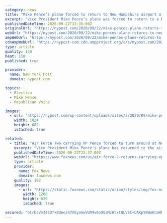 ```yaml
---
category: news
title: "Mike Pence’s plane forced to return to New Hampshire airport after striking bird"
excerpt: "Vice President Mike Pence’s plane was forced to return to a New Hampshire airport on Tuesday night soon after takeoff because it struck a bird, the White House said. Pence was on his way back to"
publishedDateTime: 2020-09-22T13:35:00Z
originalUrl: "https://nypost.com/2020/09/22/mike-pences-plane-returns-to-new-hampshire-airport-after-striking-bird/"
webUrl: "https://nypost.com/2020/09/22/mike-pences-plane-returns-to-new-hampshire-airport-after-striking-bird/"
ampWebUrl: "https://nypost.com/2020/09/22/mike-pences-plane-returns-to-new-hampshire-airport-after-striking-bird/amp/"
cdnAmpWebUrl: "https://nypost-com.cdn.ampproject.org/c/s/nypost.com/2020/09/22/mike-pences-plane-returns-to-new-hampshire-airport-after-striking-bird/amp/"
type: article
quality: 130
heat: 150
published: true

provider:
  name: New York Post
  domain: nypost.com

topics:
  - Election
  - Mike Pence
  - Republican Voice

images:
  - url: "https://nypost.com/wp-content/uploads/sites/2/2020/09/mike-pence-plane-hits-bird.jpg?quality=90&strip=all&w=1024"
    width: 1024
    height: 682
    isCached: true

related:
  - title: "Air Force Two carrying VP Pence forced to turn around at New Hampshire airport over engine issue"
    excerpt: "Vice President Mike Pence's plane has returned to the airport in Manchester. Details are still forthcoming but sources reportedly told WMUR the incident could have been caused by a possible bird attack. Sam Dorman is a reporter with Fox News. Follow him on ..."
    publishedDateTime: 2020-09-22T23:37:00Z
    webUrl: "https://www.foxnews.com/us/air-force-2-returns-carrying-vp-mike-pence-returns-to-airport-in-manchester"
    type: article
    provider:
      name: Fox News
      domain: foxnews.com
    quality: 102
    images:
      - url: "https://static.foxnews.com/static/orion/styles/img/fox-news/og/og-fox-news.png"
        width: 1200
        height: 630
        isCached: true

secured: "GtrbsVv3423T+BUnez47XEyoGwVU99v0o9SzMzHtxt8LV5C+UAKpY0Wo6CmHhyku25jSj8QCz1SJNTQ4zdfqVd97n+GSjJHvKFFVXvr3Jqh3NpiWMcxWCHIH2DGpX2FZn6zHtt9hMsPJFtQ2r6Wr5Ltx1m0GkGjjX+U1seSHD08EBry3N/Fpo4BTfSNVZ2jegBE6MbOqBp3kR2ZyZtxHGgzzN5jIUDJxp+yREzj2GwIpRyX6pBGagqr3Bsxe94AQfq39xjTgfln2ocJyDqRFzZoqzkwa80YLH2aO6xhD4FoJKEJO9z4R+Iw/rP8TaURiHsDwYZRBNtwTFSQvi9foDsxU5hCMvTcguNWrKKtM37g=;buKBvxaCNf8x2TRrOXRY5w=="
---
```



